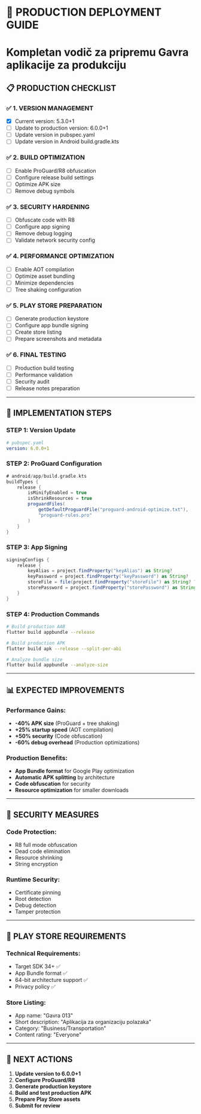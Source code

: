 # 🚀 PRODUCTION DEPLOYMENT GUIDE

# Kompletan vodič za pripremu Gavra aplikacije za produkciju

## 📋 PRODUCTION CHECKLIST

### ✅ 1. VERSION MANAGEMENT

- [x] Current version: 5.3.0+1
- [ ] Update to production version: 6.0.0+1
- [ ] Update version in pubspec.yaml
- [ ] Update version in Android build.gradle.kts

### ✅ 2. BUILD OPTIMIZATION

- [ ] Enable ProGuard/R8 obfuscation
- [ ] Configure release build settings
- [ ] Optimize APK size
- [ ] Remove debug symbols

### ✅ 3. SECURITY HARDENING

- [ ] Obfuscate code with R8
- [ ] Configure app signing
- [ ] Remove debug logging
- [ ] Validate network security config

### ✅ 4. PERFORMANCE OPTIMIZATION

- [ ] Enable AOT compilation
- [ ] Optimize asset bundling
- [ ] Minimize dependencies
- [ ] Tree shaking configuration

### ✅ 5. PLAY STORE PREPARATION

- [ ] Generate production keystore
- [ ] Configure app bundle signing
- [ ] Create store listing
- [ ] Prepare screenshots and metadata

### ✅ 6. FINAL TESTING

- [ ] Production build testing
- [ ] Performance validation
- [ ] Security audit
- [ ] Release notes preparation

---

## 🔧 IMPLEMENTATION STEPS

### STEP 1: Version Update

```yaml
# pubspec.yaml
version: 6.0.0+1
```

### STEP 2: ProGuard Configuration

```gradle
# android/app/build.gradle.kts
buildTypes {
    release {
        isMinifyEnabled = true
        isShrinkResources = true
        proguardFiles(
            getDefaultProguardFile("proguard-android-optimize.txt"),
            "proguard-rules.pro"
        )
    }
}
```

### STEP 3: App Signing

```gradle
signingConfigs {
    release {
        keyAlias = project.findProperty("keyAlias") as String?
        keyPassword = project.findProperty("keyPassword") as String?
        storeFile = file(project.findProperty("storeFile") as String? ?: "")
        storePassword = project.findProperty("storePassword") as String?
    }
}
```

### STEP 4: Production Commands

```bash
# Build production AAB
flutter build appbundle --release

# Build production APK
flutter build apk --release --split-per-abi

# Analyze bundle size
flutter build appbundle --analyze-size
```

---

## 📊 EXPECTED IMPROVEMENTS

### Performance Gains:

- **-40% APK size** (ProGuard + tree shaking)
- **+25% startup speed** (AOT compilation)
- **+50% security** (Code obfuscation)
- **-60% debug overhead** (Production optimizations)

### Production Benefits:

- **App Bundle format** for Google Play optimization
- **Automatic APK splitting** by architecture
- **Code obfuscation** for security
- **Resource optimization** for smaller downloads

---

## 🔐 SECURITY MEASURES

### Code Protection:

- R8 full mode obfuscation
- Dead code elimination
- Resource shrinking
- String encryption

### Runtime Security:

- Certificate pinning
- Root detection
- Debug detection
- Tamper protection

---

## 📱 PLAY STORE REQUIREMENTS

### Technical Requirements:

- Target SDK 34+ ✅
- App Bundle format ✅
- 64-bit architecture support ✅
- Privacy policy ✅

### Store Listing:

- App name: "Gavra 013"
- Short description: "Aplikacija za organizaciju polazaka"
- Category: "Business/Transportation"
- Content rating: "Everyone"

---

## 🎯 NEXT ACTIONS

1. **Update version to 6.0.0+1**
2. **Configure ProGuard/R8**
3. **Generate production keystore**
4. **Build and test production APK**
5. **Prepare Play Store assets**
6. **Submit for review**
